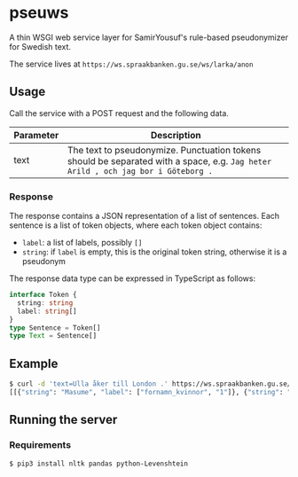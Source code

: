 pseuws
===

A thin WSGI web service layer for SamirYousuf's rule-based pseudonymizer for Swedish text.

The service lives at `https://ws.spraakbanken.gu.se/ws/larka/anon`

Usage
---

Call the service with a POST request and the following data.

| Parameter | Description |
| --- | --- |
| text | The text to pseudonymize. Punctuation tokens should be separated with a space, e.g. ``Jag heter Arild , och jag bor i Göteborg .``

### Response

The response contains a JSON representation of a list of sentences. Each sentence is a list of token objects, where each token object contains:
- `label`: a list of labels, possibly `[]`
- `string`: if `label` is empty, this is the original token string, otherwise it is a pseudonym

The response data type can be expressed in TypeScript as follows:

```typescript
interface Token {
  string: string
  label: string[]
}
type Sentence = Token[]
type Text = Sentence[]
```

Example
---

```sh
$ curl -d 'text=Ulla åker till London .' https://ws.spraakbanken.gu.se/ws/larka/anon
[[{"string": "Masume", "label": ["fornamn_kvinnor", "1"]}, {"string": "\u00e5ker", "label": []}, {"string": "till", "label": []}, {"string": "Araguan\u00e3", "label": ["city_name", "1"]}, {"string": ".", "label": []}]]
```

Running the server
---

### Requirements

```sh
$ pip3 install nltk pandas python-Levenshtein
```
